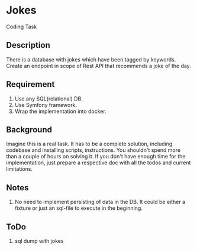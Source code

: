 # Jokes
Coding Task
## Description
There is a database with jokes which have been tagged by keywords.
Create an endpoint in scope of Rest API that recommends a joke of the day.
## Requirement
1. Use any SQL(relational) DB.
2. Use Symfony framework.
3. Wrap the implementation into docker.
## Background
Imagine this is a real task. It has to be a complete solution, including codebase and installing scripts, instructions. You shouldn't spend more than a couple of hours on solving it. If you don't have enough time for the implementation, just prepare a respective doc with all the todos and current limitations. 
## Notes
1. No need to implement persisting of data in the DB. It could be either a fixture or just an sql-file to execute in the beginning.
## ToDo
1. sql dump with jokes
